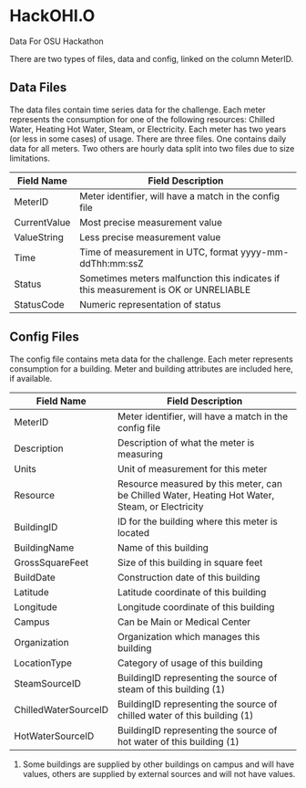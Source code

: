 # HackOHI.O
Data For OSU Hackathon

There are two types of files, data and config, linked on the column MeterID.

## Data Files

The data files contain time series data for the challenge. Each meter represents the consumption for one of the following resources: Chilled Water, Heating Hot Water, Steam, or Electricity. Each meter has two years (or less in some cases) of usage. There are three files. One contains daily data for all meters. Two others are hourly data split into two files due to size limitations.

Field Name | Field Description
---------- | -----------------
MeterID |              Meter identifier, will have a match in the config file
CurrentValue |         Most precise measurement value
ValueString |          Less precise measurement value
Time |                 Time of measurement in UTC, format yyyy-mm-ddThh:mm:ssZ
Status |               Sometimes meters malfunction this indicates if this measurement is OK or UNRELIABLE
StatusCode |           Numeric representation of status
                      

## Config Files

The config file contains meta data for the challenge. Each meter represents consumption for a building. Meter and building attributes are included here, if available.
          
Field Name | Field Description
---------- | -----------------
MeterID |              Meter identifier, will have a match in the config file
Description |          Description of what the meter is measuring
Units |                Unit of measurement for this meter
Resource |             Resource measured by this meter, can be Chilled Water, Heating Hot Water, Steam, or Electricity
BuildingID |           ID for the building where this meter is located
BuildingName |         Name of this building
GrossSquareFeet |      Size of this building in square feet
BuildDate |            Construction date of this building
Latitude |             Latitude coordinate of this building
Longitude |            Longitude coordinate of this building
Campus |               Can be Main or Medical Center
Organization |         Organization which manages this building
LocationType |         Category of usage of this building
SteamSourceID |        BuildingID representing the source of steam of this building (1)
ChilledWaterSourceID | BuildingID representing the source of chilled water of this building (1)
HotWaterSourceID |     BuildingID representing the source of hot water of this building (1)


1. Some buildings are supplied by other buildings on campus and will have values, others are supplied by external sources and will not have values.

